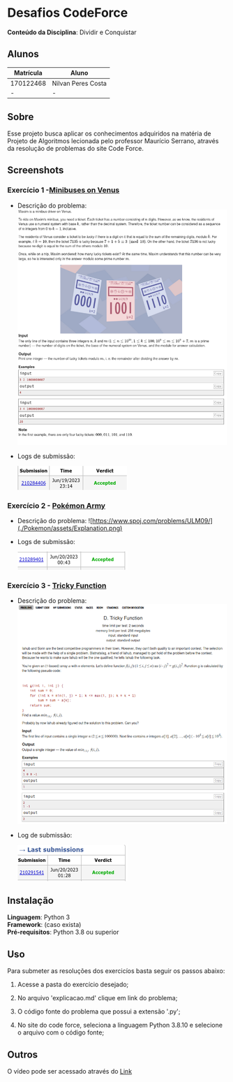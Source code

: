 # Desafios CodeForce

**Conteúdo da Disciplina**: Dividir e Conquistar<br>

## Alunos
|Matrícula | Aluno |
| -- | -- |
| 170122468  |  Nilvan Peres Costa |
| -  |  - |

## Sobre 
Esse projeto busca aplicar os conhecimentos adquiridos na matéria de Projeto de Algoritmos lecionada pelo professor Maurício Serrano, através da resolução de problemas do site Code Force.

## Screenshots

### Exercício 1 -[Minibuses on Venus](https://codeforces.com/problemset/problem/1808/E2)

- Descrição do problema:
![Minibuses on Venus](./Minibus//assets/Explanation.png)

- Logs de submissão:

  ![LogsSubmissao](./Minibus/assets/Log.png)

### Exercício 2 - [Pokémon Army](./assets/Explanation.png)
- Descrição do problema:
![https://www.spoj.com/problems/ULM09/](./Pokemon/assets/Explanation.png)


- Logs de submissão:

  ![LogsSubmissao](./Pokemon/assets/Log.png)

### Exercício 3 - [Tricky Function ](https://codeforces.com/contest/429/problem/D)

- Descrição do problema:
![Help the old King](./TrickyFunction/assets/Explanation.png)

- Log de submissão:

  ![LogsSubmissao](./TrickyFunction/assets/Log.png)



## Instalação 
**Linguagem**: Python 3<br>
**Framework**: (caso exista)<br>
**Pré-requisitos**: Python 3.8 ou superior<br>

## Uso 

Para submeter as resoluções dos exercicíos basta seguir os passos abaixo:

1. Acesse a pasta do exercício desejado;

2. No arquivo 'explicacao.md' clique em link do problema;

3. O código fonte do problema que possui a extensão '.py';

4. No site do code force, seleciona a linguagem Python 3.8.10 e selecione o arquivo com o código fonte;

## Outros 
O vídeo pode ser acessado através do
[Link](https://youtu.be/YWLk214gnmw)





